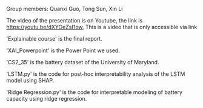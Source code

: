 Group members:
Quanxi Guo, Tong Sun, Xin Li


The video of the presentation is on Youtube, the link is https://youtu.be/dXYOeZsI1ow, This is a video that is only accessible via link

'Explainable course' is the final report. 

'XAI_Powerpoint' is the Power Point we used.


'CS2_35' is the battery dataset of the University of Maryland.

'LSTM.py' is the code for post-hoc interpretability analysis of the LSTM model using SHAP.

'Ridge Regression.py' is the code for interpretable modeling of battery capacity using ridge regression.

